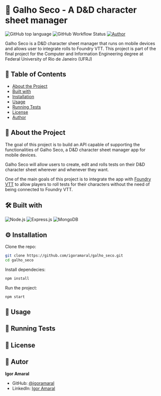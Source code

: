 <a id="readme-top"></a>

# :game_die: Galho Seco - A D&D character sheet manager

![GitHub top language](https://img.shields.io/github/languages/top/igoramaral/galho_seco)
![GitHub Workflow Status](https://img.shields.io/github/actions/workflow/status/igoramaral/galho_seco/workflow.yaml)
[![Author](https://img.shields.io/badge/Author-Igor%20Amaral-blue)](https://github.com/igoramaral)

Galho Seco is a D&D character sheet manager that runs on mobile devices and allows user to integrate rolls to Foundry VTT.
This project is part of the final project for the Computer and Information Engineering degree at Federal University of Rio de Janeiro (UFRJ)


## 📖 Table of Contents
- [About the Project](#📜-about-the-project)
- [Built with](#🛠-built-with)
- [Installation](#⚙️-installation)
- [Usage](#🚀-usage)
- [Running Tests](#🧪-running-tests)
- [License](#📜-license)
- [Author](#👤-author)

## 📜 About the Project

The goal of this project is to build an API capable of supporting the functionalities of Galho Seco, a D&D character sheet manager app for mobile devices.

Galho Seco will allow users to create, edit and rolls tests on their D&D character sheet wherever and whenever they want.

One of the main goals of this project is to integrate the app with [Foundry VTT](https://www.foundryvtt.com) to allow players to roll tests for their characters without the need of being connected to Foundry VTT.

## 🛠 Built with

![Node.js](https://img.shields.io/badge/Node.js-43853D?style=for-the-badge&logo=node.js&logoColor=white)
![Express.js](https://img.shields.io/badge/Express.js-000000?style=for-the-badge&logo=express&logoColor=white)
![MongoDB](https://img.shields.io/badge/MongoDB-47A248?style=for-the-badge&logo=mongodb&logoColor=white)

## ⚙️ Installation

Clone the repo:
```sh
git clone https://github.com/igoramaral/galho_seco.git
cd galho_seco
```

Install dependecies:
```sh
npm install
```

Run the project:
```sh
npm start
```

## 🚀 Usage

## 🧪 Running Tests

## 📜 License

## 👤 Autor

**Igor Amaral**

- GitHub: [@igoramaral](https://github.com/igoramaral)
- LinkedIn: [Igor Amaral](https://www.linkedin.com/in/igor-db-amaral/)
